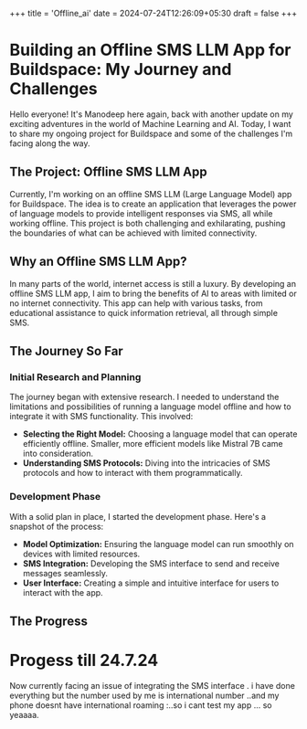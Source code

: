 +++
title = 'Offline_ai'
date = 2024-07-24T12:26:09+05:30
draft = false
+++

# Building an Offline SMS LLM App for Buildspace: My Journey and Challenges

Hello everyone! It's Manodeep here again, back with another update on my exciting adventures in the world of Machine Learning and AI. Today, I want to share my ongoing project for Buildspace and some of the challenges I'm facing along the way.

## The Project: Offline SMS LLM App

Currently, I'm working on an offline SMS LLM (Large Language Model) app for Buildspace. The idea is to create an application that leverages the power of language models to provide intelligent responses via SMS, all while working offline. This project is both challenging and exhilarating, pushing the boundaries of what can be achieved with limited connectivity.

## Why an Offline SMS LLM App?

In many parts of the world, internet access is still a luxury. By developing an offline SMS LLM app, I aim to bring the benefits of AI to areas with limited or no internet connectivity. This app can help with various tasks, from educational assistance to quick information retrieval, all through simple SMS.

## The Journey So Far

### Initial Research and Planning

The journey began with extensive research. I needed to understand the limitations and possibilities of running a language model offline and how to integrate it with SMS functionality. This involved:

- **Selecting the Right Model:** Choosing a language model that can operate efficiently offline. Smaller, more efficient models like Mistral 7B came into consideration.
- **Understanding SMS Protocols:** Diving into the intricacies of SMS protocols and how to interact with them programmatically.

### Development Phase

With a solid plan in place, I started the development phase. Here's a snapshot of the process:

- **Model Optimization:** Ensuring the language model can run smoothly on devices with limited resources.
- **SMS Integration:** Developing the SMS interface to send and receive messages seamlessly.
- **User Interface:** Creating a simple and intuitive interface for users to interact with the app.

## The Progress

# Progess till 24.7.24

Now currently facing an issue of integrating the SMS interface . i have done everything but the number used by me is international number ..and my phone doesnt have international roaming :\..so i cant test my app ... so yeaaaa.
